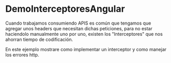 # DemoInterceptoresAngular

Cuando trabajamos consumiendo APIS es común que tengamos que agregar unos headers que necesitan dichas peticiones, para no estar haciendolo manualmente uno por uno, existen los "Interceptores" que nos ahorran tiempo de codificación.

En este ejemplo mostrare como implementar un interceptor y como manejar los errores http.
